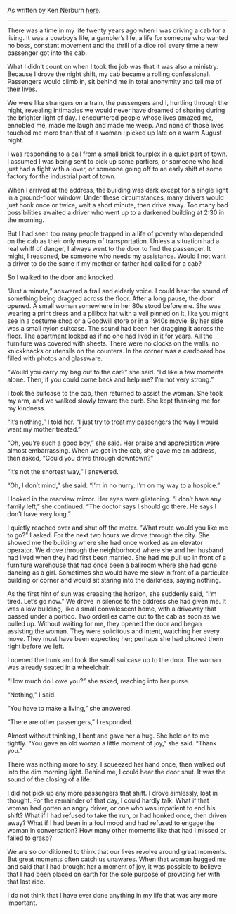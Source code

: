 As written by Ken Nerburn [here](https://kentnerburn.com/the-cab-ride-ill-never-forget).

---

There was a time in my life twenty years ago when I was driving a cab for a living. It was a cowboy’s life, a gambler’s life, a life for someone who wanted no boss, constant movement and the thrill of a dice roll every time a new passenger got into the cab.

What I didn’t count on when I took the job was that it was also a ministry. Because I drove the night shift, my cab became a rolling confessional. Passengers would climb in, sit behind me in total anonymity and tell me of their lives.

We were like strangers on a train, the passengers and I, hurtling through the night, revealing intimacies we would never have dreamed of sharing during the brighter light of day. I encountered people whose lives amazed me, ennobled me, made me laugh and made me weep. And none of those lives touched me more than that of a woman I picked up late on a warm August night.

I was responding to a call from a small brick fourplex in a quiet part of town. I assumed I was being sent to pick up some partiers, or someone who had just had a fight with a lover, or someone going off to an early shift at some factory for the industrial part of town.

When I arrived at the address, the building was dark except for a single light in a ground-floor window. Under these circumstances, many drivers would just honk once or twice, wait a short minute, then drive away. Too many bad possibilities awaited a driver who went up to a darkened building at 2:30 in the morning.

But I had seen too many people trapped in a life of poverty who depended on the cab as their only means of transportation. Unless a situation had a real whiff of danger, I always went to the door to find the passenger. It might, I reasoned, be someone who needs my assistance. Would I not want a driver to do the same if my mother or father had called for a cab?

So I walked to the door and knocked.

“Just a minute,” answered a frail and elderly voice. I could hear the sound of something being dragged across the floor. After a long pause, the door opened. A small woman somewhere in her 80s stood before me. She was wearing a print dress and a pillbox hat with a veil pinned on it, like you might see in a costume shop or a Goodwill store or in a 1940s movie. By her side was a small nylon suitcase. The sound had been her dragging it across the floor.
The apartment looked as if no one had lived in it for years. All the furniture was covered with sheets. There were no clocks on the walls, no knickknacks or utensils on the counters. In the corner was a cardboard box filled with photos and glassware.

“Would you carry my bag out to the car?” she said. “I’d like a few moments alone. Then, if you could come back and help me? I’m not very strong.”

I took the suitcase to the cab, then returned to assist the woman. She took my arm, and we walked slowly toward the curb. She kept thanking me for my kindness.

“It’s nothing,” I told her. “I just try to treat my passengers the way I would want my mother treated.”

“Oh, you’re such a good boy,” she said. Her praise and appreciation were almost embarrassing.
When we got in the cab, she gave me an address, then asked, “Could you drive through downtown?”

“It’s not the shortest way,” I answered.

“Oh, I don’t mind,” she said. “I’m in no hurry. I’m on my way to a hospice.”

I looked in the rearview mirror. Her eyes were glistening. “I don’t have any family left,” she continued. “The doctor says I should go there. He says I don’t have very long.”

I quietly reached over and shut off the meter. “What route would you like me to go?” I asked.
For the next two hours we drove through the city. She showed me the building where she had once worked as an elevator operator. We drove through the neighborhood where she and her husband had lived when they had first been married. She had me pull up in front of a furniture warehouse that had once been a ballroom where she had gone dancing as a girl. Sometimes she would have me slow in front of a particular building or corner and would sit staring into the darkness, saying nothing.

As the first hint of sun was creasing the horizon, she suddenly said, “I’m tired. Let’s go now.”
We drove in silence to the address she had given me. It was a low building, like a small convalescent home, with a driveway that passed under a portico. Two orderlies came out to the cab as soon as we pulled up. Without waiting for me, they opened the door and began assisting the woman. They were solicitous and intent, watching her every move. They must have been expecting her; perhaps she had phoned them right before we left.

I opened the trunk and took the small suitcase up to the door. The woman was already seated in a wheelchair.

“How much do I owe you?” she asked, reaching into her purse.

“Nothing,” I said.

“You have to make a living,” she answered.

“There are other passengers,” I responded.

Almost without thinking, I bent and gave her a hug. She held on to me tightly. “You gave an old woman a little moment of joy,” she said. “Thank you.”

There was nothing more to say. I squeezed her hand once, then walked out into the dim morning light. Behind me, I could hear the door shut. It was the sound of the closing of a life.

I did not pick up any more passengers that shift. I drove aimlessly, lost in thought. For the remainder of that day, I could hardly talk. What if that woman had gotten an angry driver, or one who was impatient to end his shift? What if I had refused to take the run, or had honked once, then driven away? What if I had been in a foul mood and had refused to engage the woman in conversation? How many other moments like that had I missed or failed to grasp?

We are so conditioned to think that our lives revolve around great moments. But great moments often catch us unawares. When that woman hugged me and said that I had brought her a moment of joy, it was possible to believe that I had been placed on earth for the sole purpose of providing her with that last ride.

I do not think that I have ever done anything in my life that was any more important.
